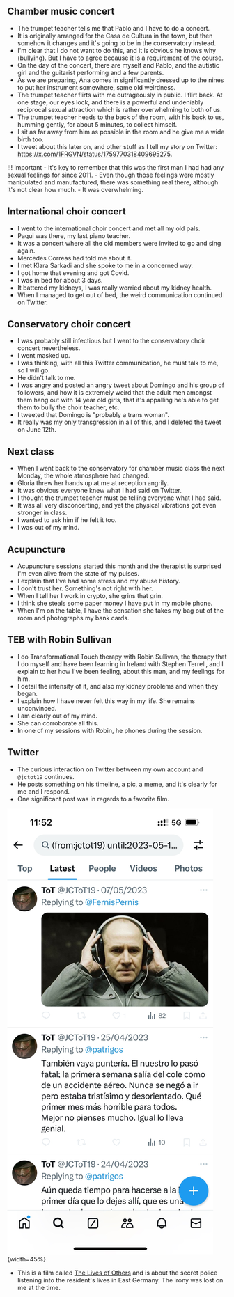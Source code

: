 ## Chamber music concert

- The trumpet teacher tells me that Pablo and I have to do a concert.
- It is originally arranged for the Casa de Cultura in the town, but then somehow it changes and it's going to be in the conservatory instead.
- I'm clear that I do not want to do this, and it is obvious he knows why (bullying). But I have to agree because it is a requirement of the course.
- On the day of the concert, there are myself and Pablo, and the autistic girl and the guitarist performing and a few parents.
- As we are preparing, Ana comes in significantly dressed up to the nines to put her instrument somewhere, same old weirdness.
- The trumpet teacher flirts with me outrageously in public. I flirt back. At one stage, our eyes lock, and there is a powerful and undeniably reciprocal sexual attraction which is rather overwhelming to both of us.
- The trumpet teacher heads to the back of the room, with his back to us, humming gently, for about 5 minutes, to collect himself.
- I sit as far away from him as possible in the room and he give me a wide birth too.
- I tweet about this later on, and other stuff as I tell my story on Twitter: https://x.com/1FRGVN/status/1759770318409695275.

!!! important
    - It's key to remember that this was the first man I had had any sexual feelings for since 2011.
    - Even though those feelings were mostly manipulated and manufactured, there was something real there, although it's not clear how much.
    - It was overwhelming.

## International choir concert

- I went to the international choir concert and met all my old pals.
- Paqui was there, my last piano teacher.
- It was a concert where all the old members were invited to go and sing again.
- Mercedes Correas had told me about it.
- I met Klara Sarkadi and she spoke to me in a concerned way.
- I got home that evening and got Covid.
- I was in bed for about 3 days.
- It battered my kidneys, I was really worried about my kidney health.
- When I managed to get out of bed, the weird communication continued on Twitter.

## Conservatory choir concert

- I was probably still infectious but I went to the conservatory choir concert nevertheless.
- I went masked up.
- I was thinking, with all this Twitter communication, he must talk to me, so I will go.
- He didn't talk to me.
- I was angry and posted an angry tweet about Domingo and his group of followers, and how it is extremely weird that the adult men amongst them hang out with 14 year old girls, that it's appalling he's able to get them to bully the choir teacher, etc.
- I tweeted that Domingo is "probably a trans woman".
- It really was my only transgression in all of this, and I deleted the tweet on June 12th.

## Next class

- When I went back to the conservatory for chamber music class the next Monday, the whole atmosphere had changed.
- Gloria threw her hands up at me at reception angrily.
- It was obvious everyone knew what I had said on Twitter.
- I thought the trumpet teacher must be telling everyone what I had said.
- It was all very disconcerting, and yet the physical vibrations got even stronger in class.
- I wanted to ask him if he felt it too.
- I was out of my mind.

## Acupuncture

- Acupuncture sessions started this month and the therapist is surprised I'm even alive from the state of my pulses.
- I explain that I've had some stress and my abuse history.
- I don't trust her. Something's not right with her.
- When I tell her I work in crypto, she grins that grin.
- I think she steals some paper money I have put in my mobile phone.
- When I'm on the table, I have the sensation she takes my bag out of the room and photographs my bank cards.

## TEB with Robin Sullivan

- I do Transformational Touch therapy with Robin Sullivan, the therapy that I do myself and have been learning in Ireland with Stephen Terrell, and I explain to her how I've been feeling, about this man, and my feelings for him.
- I detail the intensity of it, and also my kidney problems and when they began.
- I explain how I have never felt this way in my life. She remains unconvinced.
- I am clearly out of my mind.
- She can corroborate all this.
- In one of my sessions with Robin, he phones during the session.

## Twitter

- The curious interaction on Twitter between my own account and `@jctot19` continues.
- He posts something on his timeline, a pic, a meme, and it's clearly for me and I respond.
- One significant post was in regards to a favorite film.

![Man with headphones](../../content/tweets/man-with-headphones.JPG){width=45%}

- This is a film called [The Lives of Others](https://en.wikipedia.org/wiki/The_Lives_of_Others) and is about the secret police listening into the resident's lives in East Germany. The irony was lost on me at the time.